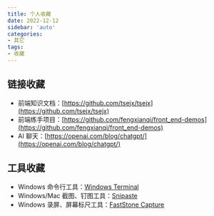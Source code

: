 ```yaml
---
title: 个人收藏
date: 2022-12-12
sidebar: 'auto'
categories:
- 其它
tags:
- 收藏
---
```


## 链接收藏

+ 前端知识文档：[https://github.com/tsejx/tsejx](https://github.com/tsejx/tsejx)
+ 前端练手项目：[https://github.com/fengxianqi/front_end-demos](https://github.com/fengxianqi/front_end-demos)
+ AI 聊天：[https://openai.com/blog/chatgpt/](https://openai.com/blog/chatgpt/)

## 工具收藏

+ Windows 命令行工具：[Windows Terminal](https://github.com/microsoft/terminal)
+ Windows/Mac 截图、钉图工具：[Snipaste](https://www.snipaste.com/)
+ Windows 录屏、屏幕标尺工具：[FastStone Capture](https://www.faststone.org/index.htm)
